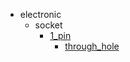 * electronic
  * socket
    * [1_pin](electronic/socket/1_pin)
      * [through_hole](electronic/socket/1_pin/through_hole)
